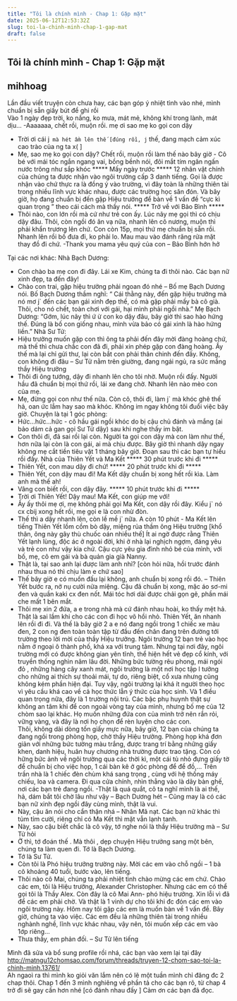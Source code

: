 ```yaml
---
title: "Tôi là chính mình - Chap 1: Gặp mặt"
date: 2025-06-12T12:53:32Z
slug: toi-la-chinh-minh-chap-1-gap-mat
draft: false
---
```


## Tôi là chính mình - Chap 1: Gặp mặt

## mihhoag

Lần đầu viết truyện còn chưa hay, các bạn góp ý nhiệt tình vào nhé, mình chuẩn bị sẵn giấy bút để ghi rồi  
Vào 1 ngày đẹp trời, ko nắng, ko mưa, mát mẻ, không khí trong lành, mát dịu…
-Aaaaaaa, chết rồi, muộn rồi. mẹ ơi sao mẹ ko gọi con dậy 
- Trời ơi cái j` mà hét ầm lên thế [đúng rồi, j` thế, đang mạch cảm xúc cao trào của ng ta x( ]
- Mẹ, sao mẹ ko gọi con dậy? Chết rồi, muộn rồi làm thế nào bây giờ - Cô bé với mái tóc ngắn ngang vai, bồng bềnh nói, đôi mắt tím ngân ngấn nước trông như sắp khóc
***** Mấy ngày trước *****
  12 nhân vật chính của chúng ta được nhận vào ngôi trường cấp 3 danh tiếng. Gọi là được nhận vào chứ thực ra là đồng ‎ý vào trường, vì đây toàn là những thiên tài trong nhiều lĩnh vực khác nhau, được các trường học săn đón. Và bây giờ, họ đang chuẩn bị đến gặp Hiệu trưởng để bàn về 1 vấn đề “cực kì quan trọng ” theo cái cách mà thầy nói.
***** Trở về với Bảo Bình *****‎‎‎
 - Thôi nào, con lớn rồi mà cứ như trẻ con ấy. Lúc nãy mẹ gọi thì có chịu dậy đâu. Thôi, còn ngồi đó ăn vạ nữa, nhanh lên cô nương, muộn thì phải khẩn trương lên chứ. Con còn 15p, mọi thứ mẹ chuẩn bị sẵn rồi. Nhanh lên rồi bố đưa đi, ko phải lo. Mau mau vào đánh răng rửa mặt thay đồ đi chứ.
-Thank you mama yêu qu‎‎ý của con – Bảo Bình hớn hở
 
 Tại các nơi khác:
 Nhà Bạch Dương:
- Con chào ba mẹ con đi đây. Lái xe Kim, chúng ta đi thôi nào. Các bạn nữ xinh đẹp, ta đến đây!
- Chào con trai, gặp hiệu trưởng phải ngoan đó nhé – Bố mẹ Bạch Dương nói. 
  Bố Bạch Dương thầm nghĩ: “ Cái thằng này, đến gặp hiệu trưởng mà nó mơ j` đến các bạn gái xinh đẹp thế, có mà gặp phải mấy bà cô già. Thôi, cho nó chết, toàn chơi với gái, hại mình phải ngồi nhà.”
 Mẹ Bạch Dương: “Gớm, lúc nãy thì ứ ừ con ko dậy đâu, bây giờ thì sao hào hứng thế. Đúng là bố con giống nhau, mình vừa bảo có gái xinh là hào hứng liền.”
 Nhà Sư Tử:
- Hiệu trưởng muốn gặp con thì ông ta phải đến đây mời đàng hoàng chứ, mà thế thì chưa chắc con đã đi, phải xin phép gặp con đàng hoàng. Ấy thế mà lại chỉ gửi thư, lại còn bắt con phải thân chinh đến đấy. Không, con không đi đâu – Sư Tử nằm trên giường, đang ngái ngủ, ra sức mắng thầy Hiệu trưởng
- Thôi đi ông tướng, dậy đi nhanh lên cho tôi nhờ. Muộn rồi đấy. Người hầu đã chuẩn bị mọi thứ rồi, lái xe đang chờ. Nhanh lên nào mèo con của mẹ.
- Mẹ, đừng gọi con như thế nữa. Còn cô, thôi đi, làm j` mà khóc ghê thế hả, oan ức lắm hay sao mà khóc. Không im ngay không tôi đuổi việc bây giờ.
 Chuyện là tại 1 góc phòng: 
- Hức…hức…hức - cô hầu gái ngồi khóc do bị cậu chủ đánh và mắng (ai bảo dám cả gan gọi Sư Tử dậy) sau khi nghe thấy im bặt.
- Con thôi đi, đã sai rồi lại còn. Người ta gọi con dậy mà con làm như thế, hơn nữa lại còn là con gái, ai mà chịu được. Bây giờ thì nhanh dậy ngay không mẹ cắt tiền tiêu vặt 1 tháng bây giờ.
  Đoạn sau thì các bạn tự hiểu rồi đấy.
 Nhà của Thiên Yết và Ma Kết
***** 30 phút trước khi đi *****
- Thiên Yết, con mau dậy đi chứ!
***** 20 phút trước khi đi *****
- Thiên Yết, con dậy mau đi! Ma Kết dậy chuẩn bị xong hết rồi kìa. Làm anh mà thế ah!
- Vâng con biết rồi, con dậy đây.
***** 10 phút trước khi đi *****
- Trời ơi Thiên Yết! Dậy mau! Ma Kết, con giúp mẹ với!
- Ấy ấy thôi mẹ ơi, mẹ không phải gọi Ma Kết, con dậy rồi đây. Kiểu j` nó cx cbij xong hết rồi, mẹ gọi e là con nhừ đòn.
- Thế thì a dậy nhanh lên, còn lề mề j` nữa. A còn 10 phút - Ma Kết lên tiếng
  Thiên Yết lồm cồm bò dậy, miệng rủa thầm ông Hiệu trưởng [khổ thân, ông này gây thù chuốc oán nhiều thế] Ít ai ngờ được rằng Thiên Yết lạnh lùng, độc ác ở ngoài đời, khi ở nhà lại nghịch ngợm, đáng yêu và trẻ con như vậy kia chứ. Cậu cực yêu gia đình nhỏ bé của mình, với bố, mẹ, cô em gái và bà quản gia già Nanny.
- Thật là, tại sao anh lại được làm anh nhỉ? [còn hỏi nữa, hồi trước đánh nhau thua nó thì chịu làm e chứ sao]
- Thế bây giờ e có muốn đấu lại không, anh chuẩn bị xong rồi đó. – Thiên Yết bước ra, nở nụ cười nửa miệng. Cậu đã chuẩn bị xong, mặc áo sơ-mi đen và quần kaki cx đen nốt. Mái tóc hơi dài được chải gọn gẽ, phần mái che mất 1 bên mắt.
- Thôi mẹ xin 2 đứa, a e trong nhà mà cứ đánh nhau hoài, ko thấy mệt hả. Thật là sai lầm khi cho các con đi học võ hồi nhỏ. Thiên Yết, ăn nhanh lên rồi đi đi.
Và thế là bây giờ 2 a e nó đang ngồi trong 1 chiếc xe màu đen, 2 con ng đen toàn toàn tập từ đầu đến chân đang trên đường tới trường theo lời mời của thầy Hiệu trưởng.
Ngôi trường 12 bạn trẻ vào học nằm ở ngoại ô thành phố, khá xa với trung tâm. Nhưng tại nơi đây, ngôi trường mới có được không gian yên tĩnh, thể hiện hết vẻ đẹp cổ kính, với truyền thống nghìn năm lâu đời. Những bức tường rêu phong, mái ngói đỏ , những hàng cây xanh mát, ngôi trường là một nơi học tập l‎ tưởng cho những ai thích sự thoải mái, tự do, riêng biệt, cổ xưa nhưng cũng không kém phần hiện đại. Tuy vậy, ngôi trường lại khá ít người theo học vì yêu cầu khá cao về cả học thức lẫn ‎ý thức của học sinh. Và 1 điều quan trọng nữa, đây là 1 trường nội trú. Các bậc phụ huynh thật sự không an tâm khi để con ngoài vòng tay của mình, nhưng bố mẹ của 12 chòm sao lại khác. Họ muốn những đứa con của mình trở nên rắn rỏi, vững vàng, và đây là nơi họ chọn để rèn luyện cho các con.  
Thôi, không dài dòng tốn giấy mực nữa, bây giờ, 12 bạn của chúng ta đang ngồi trong phòng họp, chờ thầy Hiệu trưởng. Phòng họp khá đơn giản với những bức tường màu trắng, được trang trí bằng những giấy khen, danh hiệu, huân huy chương nhà trường được trao tặng. Còn có hững bức ảnh về ngôi trường qua các thời kì, một cái tủ nhỏ đựng giấy tờ để chuẩn bị cho việc họp, 1 cái bàn kê ở góc phòng để để đồ,… Trên trần nhà là 1 chiếc đèn chùm khá sang trọng , cùng với hệ thống máy chiếu, loa và camera. Đi qua cửa chính, nhìn thẳng vào là dãy bàn ghế, nơi các bạn trẻ đang ngồi.
-Thật là quá quắt, cô ta nghĩ mình là ai thế, hả, dám bắt tôi chờ lâu như vậy – Bạch Dương hét – Cũng may là có các bạn nữ xinh đẹp ngồi đây cùng mình, thật là vui. 
- Này, cậu ăn nói cho cẩn thận nhá – Nhân Mã nạt. Các bạn nữ khác thì tủm tỉm cười, riêng chỉ có Ma Kết thì mặt vẫn lạnh tanh.
- Này, sao cậu biết chắc là cô vậy, tớ nghe nói là thầy Hiệu trưởng mà – Sư Tử hỏi
- Ờ thì, tớ đoán thế . Mà thôi , dẹp chuyện Hiệu trưởng sang một bên, chúng ta làm quen đi. Tớ là Bạch Dương.
- Tớ là Sư Tử.
- Còn tôi là Phó hiệu trưởng trường này. Mời các em vào chỗ ngồi – 1 bà cô khoảng 40 tuổi, bước vào, lên tiếng.
- Thôi nào cô Mai, chúng ta phải nhiệt tình chào mừng các em chứ. Chào các em, tôi là Hiệu trưởng, Alexander Christopher. Nhưng các em có thể gọi tôi là Thầy Alex. Còn đây là cô Mai Ann- phó hiệu trưởng. Xin lỗi vì đã để các em phải chờ. Và thật là 1 vinh dự cho tôi khi đc đón các em vào ngôi trường này. Hôm nay tôi gặp các em là muốn bàn về 1 vấn đề. Bây giờ, chúng ta vào việc. Các em đều là những thiên tài trong nhiều nghành nghề, lĩnh vực khác nhau, vậy nên, tôi muốn xếp các em vào 1ớp riêng…
- Thưa thầy, em phản đối. – Sư Tử lên tiếng

Mình đã sửa và bổ sung profile rồi nhá, các bạn vào xem lại tại đây  http://matngu12chomsao.com/forum/threads/truyen-12-chom-sao-toi-la-chinh-minh.13761/  
Ah ngaoì ra thì mình ko giỏi văn lắm nên có lẽ một tuần mình chỉ đăng đc 2 chap thôi. Chap 1 đến 3 mình nghiêng về phần tả cho các bạn rõ, từ chap 4 trở đi sẽ gay cấn hơn nhé  [có đánh nhau đấy  ] Cảm ơn các bạn đã đọc.